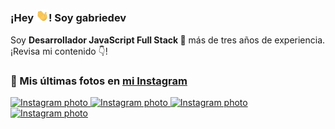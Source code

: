 <h3>¡Hey <img src="https://raw.githubusercontent.com/ABSphreak/ABSphreak/master/gifs/Hi.gif" width="20px" decondig="async">! Soy gabriedev</h3>

<p>Soy <strong>Desarrollador JavaScript Full Stack 🚀</strong> más de tres años de experiencia.<br />¡Revisa mi contenido 👇!</p>

### 📸 Mis últimas fotos en [mi Instagram](https://instagram.com/gabrie.dev)


<a href='https://instagram.com/p/CvbSWa8owHU' target='_blank'>
  <img width='20%' src='https://instagram.flba2-1.fna.fbcdn.net/v/t51.2885-15/363908078_1030349975003313_8793302619322602583_n.jpg?stp=dst-jpg_e15&_nc_ht=instagram.flba2-1.fna.fbcdn.net&_nc_cat=109&_nc_ohc=8v-leg7FcusAX9DWAA5&edm=APU89FABAAAA&ccb=7-5&oh=00_AfB14g2VYY2s0waZ_FKaN2wZGVJhNj8XYw1IrIJBl2x6DA&oe=64DA2D02&_nc_sid=bc0c2c' alt='Instagram photo' />
</a>
<a href='https://instagram.com/p/CvYfhTDNdYH' target='_blank'>
  <img width='20%' src='https://instagram.flba2-1.fna.fbcdn.net/v/t51.2885-15/364182734_1346681872867607_1206376565435443487_n.jpg?stp=dst-jpg_e15&_nc_ht=instagram.flba2-1.fna.fbcdn.net&_nc_cat=111&_nc_ohc=ezTFGSihr0gAX--u-iq&edm=APU89FABAAAA&ccb=7-5&oh=00_AfAEBKJXbwmSxf2AfFMSYdrLe_u2-BqtSwswUnF6ElKjwg&oe=64D74118&_nc_sid=bc0c2c' alt='Instagram photo' />
</a>
<a href='https://instagram.com/p/CvMDAgtsm6j' target='_blank'>
  <img width='20%' src='https://instagram.flba2-1.fna.fbcdn.net/v/t51.2885-15/363283716_185057437893094_6434751601503753544_n.jpg?stp=dst-jpg_e15&_nc_ht=instagram.flba2-1.fna.fbcdn.net&_nc_cat=110&_nc_ohc=7AygLgensQoAX8rLk7o&edm=APU89FABAAAA&ccb=7-5&oh=00_AfCuaQIt7M3Pk6GvU7jBXSbBfCMNlrEZnukpUEMSXxgpoQ&oe=64DA4B49&_nc_sid=bc0c2c' alt='Instagram photo' />
</a>
<a href='https://instagram.com/p/CtruQitPJU1' target='_blank'>
  <img width='20%' src='https://instagram.flba2-1.fna.fbcdn.net/v/t51.2885-15/354557634_595647665883083_2498794285121939883_n.jpg?stp=dst-jpg_e15_fr_s1080x1080&_nc_ht=instagram.flba2-1.fna.fbcdn.net&_nc_cat=111&_nc_ohc=IjG2EjjNyC0AX8A9uzE&edm=APU89FABAAAA&ccb=7-5&oh=00_AfDFRYRHsqh781ik6ztqdI0x2Qjb7LXW3S2fRRE36uo7rA&oe=64DA60A3&_nc_sid=bc0c2c' alt='Instagram photo' />
</a>
